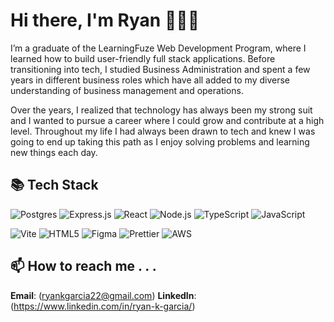 # Hi there, I'm Ryan 👨🏻‍💻

I’m a graduate of the LearningFuze Web Development Program, where I learned how to build user-friendly full stack applications. Before transitioning into tech, I studied Business Administration and spent a few years in different business roles which have all added to my diverse understanding of business management and operations. 

Over the years, I realized that technology has always been my strong suit and I wanted to pursue a career where I could grow and contribute at a high level. Throughout my life I had always been drawn to tech and knew I was going to end up taking this path as I enjoy solving problems and learning new things each day.

## 📚 Tech Stack
<!-- Top Row -->
![Postgres](https://img.shields.io/badge/PostgreSQL-4169E1?style=for-the-badge&logo=postgresql&logoColor=white)
![Express.js](https://img.shields.io/badge/Express.js-404D59?style=for-the-badge&logo=express)
![React](https://img.shields.io/badge/React-20232A?style=for-the-badge&logo=react)
![Node.js](https://img.shields.io/badge/Node.js-339933?style=for-the-badge&logo=nodedotjs&logoColor=white)
![TypeScript](https://img.shields.io/badge/TypeScript-007ACC?style=for-the-badge&logo=typescript)
![JavaScript](https://img.shields.io/badge/JavaScript-F7DF1E?style=for-the-badge&logo=javascript&logoColor=000)
<!-- Bottom Row -->
![Vite](https://img.shields.io/badge/Vite-646CFF?style=for-the-badge&logo=vite&logoColor=white)
![HTML5](https://img.shields.io/badge/HTML5-E34F26?style=for-the-badge&logo=html5)
![Figma](https://img.shields.io/badge/Figma-F24E1E?style=for-the-badge&logo=figma)
![Prettier](https://img.shields.io/badge/Prettier-F7B93E?style=for-the-badge&logo=prettier&logoColor=black)
![AWS](https://img.shields.io/badge/AWS-FF9900?style=for-the-badge&logo=amazonaws&logoColor=white)


## 📫 How to reach me . . . 
**Email**:  (ryankgarcia22@gmail.com)
**LinkedIn**:  (https://www.linkedin.com/in/ryan-k-garcia/)
